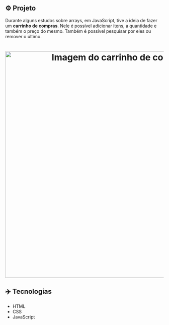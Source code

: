 ## ⚙️ Projeto
Durante alguns estudos sobre arrays, em JavaScript, tive a ideia de fazer um **carrinho de compras**. Nele é possível adicionar itens, a quantidade e também o preço do mesmo. Também é possível pesquisar por eles ou remover o último.

<h1 align="center">
  <img alt="Imagem do carrinho de compras" src="https://i.imgur.com/BDaP2Iv.png" width="720px">
</h1>

## ✈️ Tecnologias
- HTML
- CSS
- JavaScript